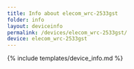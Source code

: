 ```yaml
---
title: Info about elecom_wrc-2533gst
folder: info
layout: deviceinfo
permalink: /devices/elecom_wrc-2533gst/
device: elecom_wrc-2533gst
---
```

{% include templates/device_info.md %}
